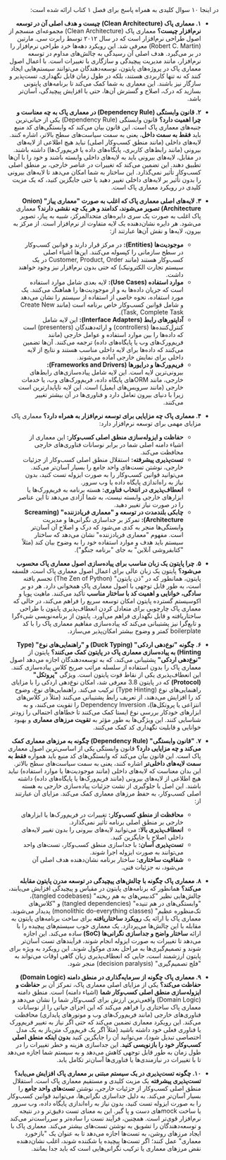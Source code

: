 <div dir="rtl" style="text-align: right;">
در اینجا ۱۰ سوال کلیدی به همراه پاسخ برای فصل ۱ کتاب ارائه شده است:

*   **۱. معماری پاک (Clean Architecture) چیست و هدف اصلی آن در توسعه نرم‌افزار چیست؟**
    معماری پاک (Clean Architecture) مجموعه‌ای منسجم از اصول طراحی نرم‌افزار است که در سال ۲۰۱۲ توسط رابرت سی. مارتین (Robert C. Martin) معرفی شد. این رویکرد دهه‌ها خرد طراحی نرم‌افزار را در بر می‌گیرد. هدف اصلی آن رسیدگی به چالش‌های مداوم در توسعه نرم‌افزار، مانند مدیریت پیچیدگی و سازگاری با تغییرات است. با اعمال اصول معماری پاک در پروژه‌های پایتون، توسعه‌دهندگان می‌توانند سیستم‌هایی ایجاد کنند که نه تنها کاربردی هستند، بلکه در طول زمان قابل نگهداری، تست‌پذیر و سازگار نیز باشند. این معماری به شما کمک می‌کند تا برنامه‌های پایتونی بسازید که درک، اصلاح و گسترش آن‌ها، حتی با افزایش پیچیدگی، آسان‌تر باشد.

*   **۲. قانون وابستگی (Dependency Rule) در معماری پاک به چه معناست و چرا اهمیت دارد؟**
    قانون وابستگی (Dependency Rule) یکی از حیاتی‌ترین جنبه‌های معماری پاک است. این قانون بیان می‌کند که وابستگی‌های کد منبع باید **فقط به سمت داخل**، یعنی به سمت سیاست‌های سطح بالاتر، اشاره کنند. لایه‌های داخلی (مانند منطق کسب‌وکار اصلی) نباید هیچ اطلاعی از لایه‌های بیرونی (مانند رابط‌های کاربری، پایگاه‌های داده یا فریم‌ورک‌ها) داشته باشند. در مقابل، لایه‌های بیرونی باید به لایه‌های داخلی وابسته باشند و خود را با آن‌ها تطبیق دهند. این تضمین می‌کند که تغییرات در عناصر خارجی، بر منطق اصلی کسب‌وکار تأثیر نمی‌گذارد. این ساختار به شما امکان می‌دهد تا لایه‌های بیرونی را بدون تأثیر بر لایه‌های داخلی تغییر دهید یا حتی جایگزین کنید، که یک مزیت کلیدی در رویکرد معماری پاک است.

*   **۳. لایه‌های اصلی معماری پاک که اغلب به صورت "معماری پیاز" (Onion Architecture) تصویر می‌شوند، کدامند و هر یک چه نقشی دارند؟**
    معماری پاک اغلب به صورت یک سری دایره‌های متحدالمرکز، شبیه به پیاز، تصویر می‌شود. هر دایره نشان‌دهنده یک لایه متفاوت از نرم‌افزار است. از مرکز به بیرون، لایه‌ها و نقش آن‌ها عبارتند از:
    *   **موجودیت‌ها (Entities):** در مرکز قرار دارند و قوانین کسب‌وکار در سطح سازمانی را کپسوله می‌کنند. این‌ها اشیاء اصلی کسب‌وکار هستند (مانند Customer, Product, Order در یک سیستم تجارت الکترونیک) که حتی بدون نرم‌افزار نیز وجود خواهند داشت.
    *   **موارد استفاده (Use Cases):** لایه بعدی شامل موارد استفاده است که جریان داده‌ها به و از موجودیت‌ها را هماهنگ می‌کنند. یک مورد استفاده، نحوه خاصی از استفاده از سیستم را نشان می‌دهد و شامل قوانین کسب‌وکار خاص برنامه است (مانند Create New Task, Complete Task).
    *   **آداپتورهای رابط (Interface Adapters):** این لایه شامل کنترل‌کننده‌ها (controllers) و ارائه‌دهندگان (presenters) است که داده‌ها را بین موارد استفاده و عوامل خارجی (مانند فریم‌ورک‌های وب یا پایگاه‌های داده) ترجمه می‌کنند. آن‌ها تضمین می‌کنند که داده‌ها برای لایه داخلی مناسب هستند و نتایج از لایه داخلی برای نمایش خارجی آماده می‌شوند.
    *   **فریم‌ورک‌ها و درایورها (Frameworks and Drivers):** بیرونی‌ترین لایه است. این لایه شامل پیاده‌سازی‌های رابط‌های خارجی، مانند ORMهای پایگاه داده، فریم‌ورک‌های وب، یا خدمات خارجی (مانند سرویس‌های ایمیل) است. این لایه ناپایدارترین است زیرا با دنیای بیرون تعامل دارد و فناوری‌ها در آن بیشتر تغییر می‌کنند.

*   **۴. معماری پاک چه مزایایی برای توسعه نرم‌افزار به همراه دارد؟**
    معماری پاک مزایای مهمی برای توسعه نرم‌افزار دارد:
    *   **حفاظت و ایزوله‌سازی منطق اصلی کسب‌وکار:** این معماری از اشیاء دامنه اصلی شما در برابر نوسانات فناوری‌های خارجی محافظت می‌کند.
    *   **تست‌پذیری پیشرفته:** استقلال منطق اصلی کسب‌وکار از جزئیات خارجی، نوشتن تست‌های واحد جامع را بسیار آسان‌تر می‌کند. می‌توانید قوانین کسب‌وکار را به صورت ایزوله تست کنید، بدون نیاز به راه‌اندازی پایگاه داده یا وب سرور.
    *   **انعطاف‌پذیری در انتخاب فناوری:** هسته برنامه به فریم‌ورک‌ها یا ابزارهای خارجی وابسته نیست، به شما آزادی می‌دهد تا این عناصر را در صورت نیاز تغییر دهید.
    *   **چابکی بلندمدت در توسعه و "معماری فریادزننده" (Screaming Architecture):** تمرکز بر جداسازی نگرانی‌ها و مدیریت وابستگی‌ها منجر به کدی می‌شود که درک و اصلاح آن آسان‌تر است. مفهوم "معماری فریادزننده" نشان می‌دهد که ساختار سیستم باید هدف و موارد استفاده خود را به وضوح بیان کند (مثلاً "کتابفروشی آنلاین" به جای "برنامه جنگو").

*   **۵. چرا پایتون یک زبان مناسب برای پیاده‌سازی اصول معماری پاک محسوب می‌شود؟**
    پایتون یک زبان عالی برای اعمال اصول معماری پاک است. فلسفه پایتون، همانطور که در "ذن پایتون" (The Zen of Python) تجسم یافته است، به طور قابل توجهی با اصول معماری پاک همخوانی دارد. هر دو بر **سادگی، خوانایی و اهمیت کد با ساختار مناسب** تأکید می‌کنند. ماهیت پویا و اکوسیستم گسترده پایتون امکان توسعه سریع را فراهم می‌کند، در حالی که معماری پاک چارچوبی برای متعادل کردن انعطاف‌پذیری پایتون با طراحی ساختاریافته و قابل نگهداری فراهم می‌آورد. پایتون از برنامه‌نویسی شیءگرا و تابع‌گرا نیز پشتیبانی می‌کند که پیاده‌سازی مفاهیم معماری پاک را با کد boilerplate کمتر و وضوح بیشتر امکان‌پذیر می‌سازد.

*   **۶. چگونه "نوع‌دهی اردکی" (Duck Typing) و "راهنمایی‌های نوع" (Type Hinting) به پیاده‌سازی معماری پاک در پایتون کمک می‌کنند؟**
    پایتون از **"نوع‌دهی اردکی"** پشتیبانی می‌کند، که به توسعه‌دهندگان اجازه می‌دهد اصول معماری پاک را بدون استفاده از سلسله مراتب صریح کلاس پیاده‌سازی کنند. این انعطاف‌پذیری یکی از نقاط قوت پایتون است. ویژگی **"پروتکل" (Protocol)** که در پایتون 3.8 معرفی شد، امکان نوع‌دهی اردکی را با مزایای راهنمایی‌های نوع (Type Hinting) ترکیب می‌کند. راهنمایی‌های نوع، وضوح کد را افزایش می‌دهند، از تعریف رابط پشتیبانی می‌کنند (مثلاً در کلاس‌های انتزاعی یا پروتکل‌ها)، Dependency Inversion را تقویت می‌کنند، و به ابزارهای خودکار بررسی نوع ایستا کمک می‌کنند تا خطاهای احتمالی را زودتر شناسایی کنند. این ویژگی‌ها به طور مؤثر به **تقویت مرزهای معماری** و بهبود خوانایی و قابلیت نگهداری کد کمک می‌کنند.

*   **۷. "قانون وابستگی" (Dependency Rule) چگونه به مرزهای معماری کمک می‌کند و چه مزایایی دارد؟**
    قانون وابستگی یکی از اساسی‌ترین اصول معماری پاک است. این قانون بیان می‌کند که وابستگی‌های کد منبع باید همواره **فقط به سمت لایه‌های داخلی‌تر** اشاره کنند، یعنی به سمت سیاست‌های سطح بالاتر. این بدان معناست که لایه‌های داخلی (مانند موجودیت‌ها یا موارد استفاده) نباید هیچ اطلاعی از لایه‌های بیرونی (مانند فریم‌ورک‌ها یا پایگاه‌های داده) داشته باشند.
    این اصل با جلوگیری از نشت جزئیات پیاده‌سازی خارجی به هسته اصلی کسب‌وکار، به حفظ مرزهای معماری کمک می‌کند. مزایای آن عبارتند از:
    *   **محافظت از منطق کسب‌وکار:** تغییرات در فریم‌ورک‌ها یا ابزارهای خارجی بر منطق اصلی برنامه تأثیر نمی‌گذارد.
    *   **انعطاف‌پذیری بالا:** می‌توانید لایه‌های بیرونی را بدون تغییر لایه‌های داخلی اصلاح یا جایگزین کنید.
    *   **تست‌پذیری آسان:** با جداسازی منطق کسب‌وکار، تست‌های واحد می‌توانند به صورت ایزوله اجرا شوند.
    *   **شفافیت ساختاری:** ساختار برنامه نشان‌دهنده هدف اصلی آن می‌شود، نه جزئیات فنی.

*   **۸. معماری پاک چگونه با چالش‌های پیچیدگی در توسعه مدرن پایتون مقابله می‌کند؟**
    همانطور که برنامه‌های پایتون در مقیاس و پیچیدگی افزایش می‌یابند، چالش‌هایی نظیر "کدبیس‌های به هم ریخته" (tangled codebases)، "وابستگی‌های در هم تنیده" (tangled dependencies) و "کلاس‌های تک‌منظوره عظیم" (monolithic do-everything classes) پدیدار می‌شوند. معماری پاک با ارائه یک **رویکرد ساختاریافته** برای ساخت برنامه‌های پایتون به مقابله با این چالش‌ها می‌پردازد. یک معماری خوب سیستم‌های پیچیده را با ارائه **ساختار واضح و جداسازی نگرانی‌ها (SoC)** ساده می‌کند. این اجازه می‌دهد تا تغییرات به صورت ایزوله انجام شوند، فرآیندهای تست آسان‌تر شوند و تصمیم‌گیری‌ها به مراحل بعدی موکول شوند. این رویکرد به ویژه برای پایتون ارزشمند است، جایی که انعطاف‌پذیری زبان گاهی اوقات می‌تواند به "فلج تصمیم‌گیری" (decision paralysis) منجر شود.

*   **۹. معماری پاک چگونه از سرمایه‌گذاری در منطق دامنه (Domain Logic) حفاظت می‌کند؟**
    یکی از مزایای اصلی معماری پاک، تمرکز آن بر **حفاظت و ایزوله‌سازی منطق اصلی کسب‌وکار شما** (اشیاء دامنه) است. منطق دامنه (Domain Logic) واقعی‌ترین ارزش برای کسب‌وکار شما را نشان می‌دهد و معماری پاک ساختاری را فراهم می‌کند که این اجزای حیاتی را از نوسانات فناوری‌های خارجی (مانند فریم‌ورک‌های وب و موتورهای پایداری) محافظت می‌کند. این رویکرد معماری تضمین می‌کند که حتی اگر نیاز به تغییر فریم‌ورک یا فناوری فعلی خود داشته باشید (مثلاً اگر یک فریم‌ورک متن‌باز به یک مدل اختصاصی تبدیل شود)، می‌توانید آن را جایگزین کنید **بدون اینکه منطق اصلی کسب‌وکار خود را بازنویسی کنید**. این جداسازی هزینه و خطر تغییرات را در طول زمان به طور قابل توجهی کاهش می‌دهد و به سیستم شما اجازه می‌دهد تا با تغییرات در نیازمندی‌ها یا فناوری‌ها آسان‌تر تکامل یابد.

*   **۱۰. چگونه تست‌پذیری در یک سیستم مبتنی بر معماری پاک افزایش می‌یابد؟**
    **تست‌پذیری پیشرفته** یک مزیت کلیدی و مستقیم معماری پاک است. استقلال منطق اصلی کسب‌وکار از جزئیات خارجی، نوشتن **تست‌های واحد جامع** را بسیار آسان‌تر می‌کند. به دلیل جداسازی نگرانی‌ها، می‌توانید قوانین کسب‌وکار را به صورت ایزوله تست کنید، بدون نیاز به راه‌اندازی پایگاه داده، وب سرور یا ساخت mockهای دست و پا گیر. این به معنای تست دقیق‌تر و در نتیجه نرم‌افزار قوی‌تر است. همچنین، فرآیند تست را ساده‌تر و سرراست‌تر می‌کند و توسعه‌دهندگان را تشویق به نوشتن تست‌های بیشتر می‌کند. معماری پاک با ایجاد مرزهای روشن، به تست‌ها اجازه می‌دهد تا به عنوان یک "بازخورد معماری" عمل کنند؛ اگر تست‌ها پیچیده یا شکننده شوند، اغلب نشان‌دهنده نقض مرزهای معماری یا ترکیب نگرانی‌هایی است که باید جدا بمانند.
</div>